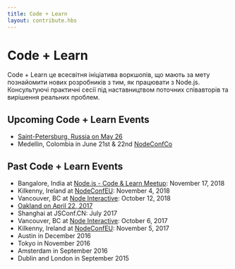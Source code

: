```yaml
---
title: Code + Learn
layout: contribute.hbs
---
```


# Code + Learn

Code + Learn це всесвітня ініціатива воркшопів, що мають за мету познайомити нових розробників з тим, як працювати з Node.js. Консультуючі практичні сесії під наставництвом поточних співавторів та вирішення реальних проблем.

## Upcoming Code + Learn Events

- [Saint-Petersburg, Russia on May 26](https://medium.com/piterjs/code-learn-ce20d330530f)
- Medellin, Colombia in June 21st & 22nd [NodeConfCo](https://colombia.nodeconf.com/)

## Past Code + Learn Events

- Bangalore, India at [Node.js - Code & Learn Meetup](https://www.meetup.com/Polyglot-Languages-Runtimes-Java-JVM-nodejs-Swift/events/256057028/): November 17, 2018
- Kilkenny, Ireland at [NodeConfEU](https://www.nodeconf.eu/): November 4, 2018
- Vancouver, BC at [Node Interactive](https://events.linuxfoundation.org/events/node-js-interactive-2018/): October 12, 2018
- [Oakland on April 22, 2017](https://medium.com/the-node-js-collection/code-learn-learn-how-to-contribute-to-node-js-core-8a2dbdf9be45)
- Shanghai at JSConf.CN: July 2017
- Vancouver, BC at [Node Interactive](http://events.linuxfoundation.org/events/node-interactive): October 6, 2017
- Kilkenny, Ireland at [NodeConfEU](http://www.nodeconf.eu/): November 5, 2017
- Austin in December 2016
- Tokyo in November 2016
- Amsterdam in September 2016
- Dublin and London in September 2015

